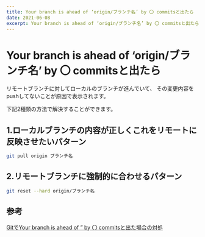 ```yaml
---
title: Your branch is ahead of ‘origin/ブランチ名’ by 〇 commitsと出たら
date: 2021-06-08
excerpt: Your branch is ahead of ‘origin/ブランチ名’ by 〇 commitsと出たら
---
```


# Your branch is ahead of ‘origin/ブランチ名’ by 〇 commitsと出たら

リモートブランチに対してローカルのブランチが進んでいて、
その変更内容をpushしてないことが原因で表示されます。

下記2種類の方法で解決することができます。

## 1.ローカルブランチの内容が正しくこれをリモートに反映させたいパターン

```bash
git pull origin ブランチ名
```

## 2.リモートブランチに強制的に合わせるパターン

```bash
git reset --hard origin/ブランチ名
```

## 参考

[GitでYour branch is ahead of ” by 〇 commitsと出た場合の対処](https://www.nblog09.com/w/2019/01/24/git-ahead/)